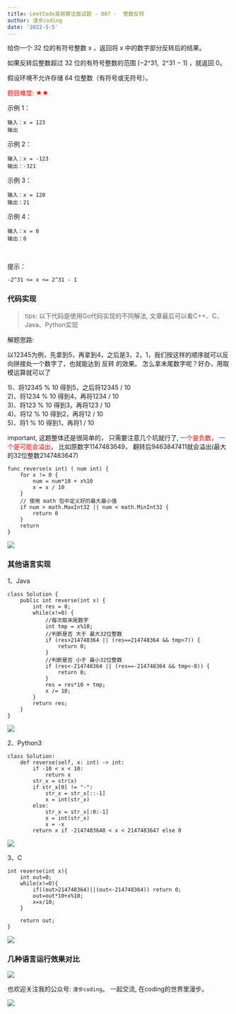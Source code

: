 ```yaml
---
title: LeetCode高频算法面试题 - 007 -  整数反转
author: 漫步coding
date: '2022-5-5'
---
```



给你一个 32 位的有符号整数 x ，返回将 x 中的数字部分反转后的结果。

如果反转后整数超过 32 位的有符号整数的范围 [−2^31,  2^31 − 1] ，就返回 0。

假设环境不允许存储 64 位整数（有符号或无符号）。
 

<font color=#FF000 >题目难度: ★★</font>

示例 1：

```
输入：x = 123
输出
```


示例 2：

```
输入：x = -123
输出：-321
```

示例 3：

```
输入：x = 120
输出：21
```
示例 4：

```
输入：x = 0
输出：0
```
 

提示：

```
-2^31 <= x <= 2^31 - 1
```

### 代码实现

> tips: 以下代码是使用Go代码实现的不同解法, 文章最后可以看C++、C、Java、Python实现

解题思路:



以12345为例，先拿到5，再拿到4，之后是3，2，1，我们按这样的顺序就可以反向拼接处一个数字了，也就能达到 反转 的效果。
怎么拿末尾数字呢？好办，用取模运算就可以了

1)、将12345 % 10 得到5，之后将12345 / 10  
2)、将1234 % 10 得到4，再将1234 / 10  
3)、将123 % 10 得到3，再将123 / 10   
4)、将12 % 10 得到2，再将12 / 10   
5)、将1 % 10 得到1，再将1 / 10   


important, 这题整体还是很简单的， 只需要注意几个坑就行了, <font color=#FF000 >一个是负数， 一个是可能会溢出</font>， 比如原数字1147483649， 翻转后9463847411就会溢出(最大的32位整数2147483647)

```
func reverse(x int) ( num int) {
    for x != 0 {
        num = num*10 + x%10
        x = x / 10
    }
    // 使用 math 包中定义好的最大最小值
    if num > math.MaxInt32 || num < math.MinInt32 {
        return 0
    }
    return
}
```

![](https://images.xiaozhuanlan.com/uploads/photo/2022/d2e13e0c-867f-4777-b621-86390d450961.png)

### 其他语言实现

1、Java

```
class Solution {
    public int reverse(int x) {
        int res = 0;
        while(x!=0) {
            //每次取末尾数字
            int tmp = x%10;
            //判断是否 大于 最大32位整数
            if (res>214748364 || (res==214748364 && tmp>7)) {
                return 0;
            }
            //判断是否 小于 最小32位整数
            if (res<-214748364 || (res==-214748364 && tmp<-8)) {
                return 0;
            }
            res = res*10 + tmp;
            x /= 10;
        }
        return res;
    }
}     
```

![](https://images.xiaozhuanlan.com/uploads/photo/2022/c98a893d-6c9b-4a9f-bf2e-00c462cb0372.png)


2、Python3

```
class Solution:
    def reverse(self, x: int) -> int:
        if -10 < x < 10:
            return x
        str_x = str(x)
        if str_x[0] != "-":
            str_x = str_x[::-1]
            x = int(str_x)
        else:
            str_x = str_x[:0:-1]
            x = int(str_x)
            x = -x
        return x if -2147483648 < x < 2147483647 else 0
```

![](https://images.xiaozhuanlan.com/uploads/photo/2022/46af3a22-476e-4e0a-9e32-bcebd70dbb5e.png)

3、C

```
int reverse(int x){
    int out=0;
    while(x!=0){
        if((out>214748364)||(out<-214748364)) return 0;
        out=out*10+x%10;
        x=x/10;
    }

    return out;
}
```

![](https://images.xiaozhuanlan.com/uploads/photo/2022/a8dc7ac3-e50b-4916-aece-c64daf0b26fa.png)

### 几种语言运行效果对比

![](https://images.xiaozhuanlan.com/uploads/photo/2022/b1e748ab-2818-4381-85c9-2300b5de9900.png)



也欢迎关注我的公众号: `漫步coding`。 一起交流, 在coding的世界里漫步。

![](https://images.xiaozhuanlan.com/uploads/photo/2022/5cb0c91e-fd83-4a04-8df6-65fb602b3834.png)
